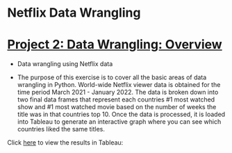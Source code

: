 # Netflix Data Wrangling 

# [Project 2: Data Wrangling: Overview](https://github.com/ggagnon1995/Netflix-Data-Wrangling)

* Data wrangling using Netflix data

* The purpose of this exercise is to cover all the basic areas of data wrangling in Python. World-wide Netflix viewer data is obtained for the time period March 2021 - January 2022. The data is broken down into two final data frames that represent each countries #1 most watched show and #1 most watched movie based on the number of weeks the title was in that countries top 10. Once the data is processed, it is loaded into Tableau to generate an interactive graph where you can see which countries liked the same titles. 

Click [here](https://public.tableau.com/views/WhichcountrieslikethesameNetflixshowsandmovies/Movies?:language=en-US&:display_count=n&:origin=viz_share_link) to view the results in Tableau: 
